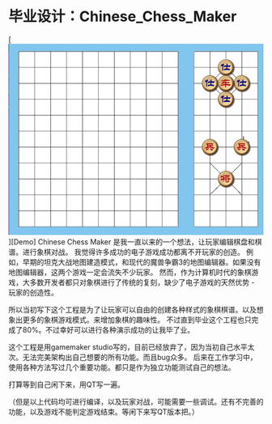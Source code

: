 # 毕业设计：Chinese_Chess_Maker
[![](/CCM.gmx/background/images/bg_first.png "例子展示")][Demo]
Chinese Chess Maker 是我一直以来的一个想法，让玩家编辑棋盘和棋谱。进行象棋对战。
我觉得许多成功的电子游戏成功都离不开玩家的创造。
例如，早期的坦克大战地图建造模式，和现代的魔兽争霸3的地图编辑器。如果没有地图编辑器，这两个游戏一定会流失不少玩家。
然而，作为计算机时代的象棋游戏，大多数开发者都只对象棋进行了传统的复刻，缺少了电子游戏的天然优势 - 玩家的创造性。

所以当初写下这个工程是为了让玩家可以自由的创建各种样式的象棋棋谱。以及想象出更多的象棋游戏模式。来增加象棋的趣味性。
不过直到毕业这个工程也只完成了80%。不过幸好可以进行各种演示成功的让我毕了业。

这个工程是用gamemaker studio写的，目前已经放弃了，因为当初自己水平太次。无法完美架构出自己想要的所有功能。而且bug众多。
后来在工作学习中，使用各种方法写过几个重要功能。都只是作为独立功能测试自己的想法。

打算等到自己闲下来，用QT写一遍。

（但是以上代码均可进行编译，以及玩家对战，可能需要一些调试。还有不完善的功能，以及游戏不能判定游戏结束。等闲下来写QT版本把。）

